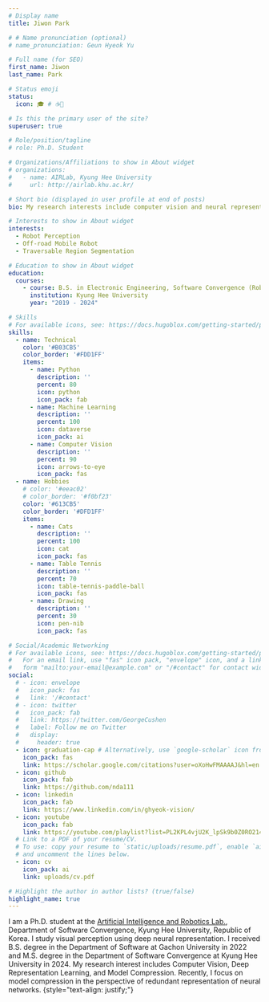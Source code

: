 ```yaml
---
# Display name
title: Jiwon Park

# # Name pronunciation (optional)
# name_pronunciation: Geun Hyeok Yu  

# Full name (for SEO)
first_name: Jiwon
last_name: Park

# Status emoji
status:
  icon: 🎓 # ☕️🏫

# Is this the primary user of the site?
superuser: true

# Role/position/tagline
# role: Ph.D. Student

# Organizations/Affiliations to show in About widget
# organizations:
#   - name: AIRLab, Kyung Hee University
#     url: http://airlab.khu.ac.kr/

# Short bio (displayed in user profile at end of posts)
bio: My research interests include computer vision and neural representation learning.

# Interests to show in About widget
interests:
  - Robot Perception
  - Off-road Mobile Robot
  - Traversable Region Segmentation

# Education to show in About widget
education:
  courses:
    - course: B.S. in Electronic Engineering, Software Convergence (Robot Vision Track)
      institution: Kyung Hee University
      year: "2019 - 2024"

# Skills
# For available icons, see: https://docs.hugoblox.com/getting-started/page-builder/#icons
skills:
  - name: Technical
    color: '#B03CB5'
    color_border: '#FDD1FF'
    items:
      - name: Python
        description: ''
        percent: 80
        icon: python
        icon_pack: fab
      - name: Machine Learning
        description: ''
        percent: 100
        icon: dataverse
        icon_pack: ai
      - name: Computer Vision
        description: ''
        percent: 90
        icon: arrows-to-eye
        icon_pack: fas
  - name: Hobbies
    # color: '#eeac02'
    # color_border: '#f0bf23'
    color: '#613CB5'
    color_border: '#DFD1FF'
    items:
      - name: Cats
        description: ''
        percent: 100
        icon: cat
        icon_pack: fas
      - name: Table Tennis
        description: ''
        percent: 70
        icon: table-tennis-paddle-ball
        icon_pack: fas
      - name: Drawing
        description: ''
        percent: 30
        icon: pen-nib
        icon_pack: fas

# Social/Academic Networking
# For available icons, see: https://docs.hugoblox.com/getting-started/page-builder/#icons
#   For an email link, use "fas" icon pack, "envelope" icon, and a link in the
#   form "mailto:your-email@example.com" or "/#contact" for contact widget.
social:
  # - icon: envelope
  #   icon_pack: fas
  #   link: '/#contact'
  # - icon: twitter
  #   icon_pack: fab
  #   link: https://twitter.com/GeorgeCushen
  #   label: Follow me on Twitter
  #   display:
  #     header: true
  - icon: graduation-cap # Alternatively, use `google-scholar` icon from `ai` icon pack
    icon_pack: fas
    link: https://scholar.google.com/citations?user=oXoHwFMAAAAJ&hl=en
  - icon: github
    icon_pack: fab
    link: https://github.com/nda111
  - icon: linkedin
    icon_pack: fab
    link: https://www.linkedin.com/in/ghyeok-vision/
  - icon: youtube
    icon_pack: fab
    link: https://youtube.com/playlist?list=PL2KPL4vjU2K_lpSk9b0Z0RO214t1cebKa&si=_L69DHKaHjEazAbg
  # Link to a PDF of your resume/CV.
  # To use: copy your resume to `static/uploads/resume.pdf`, enable `ai` icons in `params.yaml`,
  # and uncomment the lines below.
  - icon: cv 
    icon_pack: ai
    link: uploads/cv.pdf

# Highlight the author in author lists? (true/false)
highlight_name: true
---
```


I am a Ph.D. student at the [Artificial Intelligence and Robotics Lab.](http://airlab.khu.ac.kr), Department of Software Convergence, Kyung Hee University, Republic of Korea. 
I study visual perception using deep neural representation. 
I received B.S. degree in the Department of Software at Gachon University in 2022 and M.S. degree in the Department of Software Convergence at Kyung Hee University in 2024. 
My research interest includes Computer Vision, Deep Representation Learning, and Model Compression. 
Recently, I focus on model compression in the perspective of redundant representation of neural networks. 
{style="text-align: justify;"}
